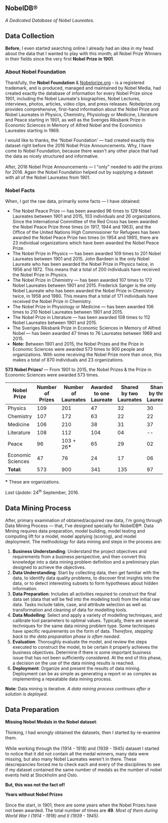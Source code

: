 ## NobelDB®
<i>A Dedicated Database of Nobel Laureates</i>.

## Data Collection
<b>Before</b>, I even started searching online I already had an idea in my head about the data that I wanted to play with this month; all Nobel Prize Winners in their fields since the very first <b>Nobel Prize in 1901</b>.

### About Nobel Foundation
Thankfully, the <b>Nobel Foundation</b> & [Nobelprize.org](http://www.nobelprize.org/) - is a registered trademark, and is produced, managed and maintained by Nobel Media, had created exactly the database of information for every Nobel Prize since 1901, including the Nobel Laureate's biographies, Nobel Lectures, interviews, photos, articles, video clips, and press releases. Nobelprize.org provides comprehensive, first-hand information about the Nobel Prize and Nobel Laureates in Physics, Chemistry, Physiology or Medicine, Literature and Peace starting in 1901, as well as the Sveriges Riksbank Prize in Economic Sciences in Memory of Alfred Nobel and the Economics Laureates starting in 1969.

I would like to thanks, the 'Nobel Foundation' — had created exactly this dataset right before the 2016 Nobel Prize Announcements. Why, I have come to Nobel Foundation, because there wasn't any other place that had the data as nicely structured and informative.<br/><br/>After, 2016 Nobel Prize Announcements — I "only" needed to add the prizes for 2016. Again the Nobel Foundation helped out by supplying a dataset with all of the Nobel Laureates from 1901.

### Nobel Facts
When, I got the raw data, primarily some facts — I have obtained:
- The Nobel Peace Prize — has been awarded 96 times to 129 Nobel Laureates between 1901 and 2015, 103 individuals and 26 organizations. Since the International Committee of the Red Cross has been awarded the Nobel Peace Prize three times (in 1917, 1944 and 1963), and the Office of the United Nations High Commissioner for Refugees has been awarded the Nobel Peace Prize two times (in 1954 and 1981), there are 23 individual organizations which have been awarded the Nobel Peace Prize.
- The Nobel Prize in Physics — has been awarded 109 times to 201 Nobel Laureates between 1901 and 2015. John Bardeen is the only Nobel Laureate who has been awarded the Nobel Prize in Physics twice, in 1956 and 1972. This means that a total of 200 individuals have received the Nobel Prize in Physics.
- The Nobel Prize in Chemistry — has been awarded 107 times to 172 Nobel Laureates between 1901 and 2015. Frederick Sanger is the only Nobel Laureate who has been awarded the Nobel Prize in Chemistry twice, in 1958 and 1980. This means that a total of 171 individuals have received the Nobel Prize in Chemistry.
- The Nobel Prize in Physiology or Medicine — has been awarded 106 times to 210 Nobel Laureates between 1901 and 2015.
- The Nobel Prize in Literature — has been awarded 108 times to 112 Nobel Laureates between 1901 and 2015.
- The Sveriges Riksbank Prize in Economic Sciences in Memory of Alfred Nobel — has been awarded 47 times to 76 Laureates between 1969 and 2015.
- <b>Note:</b> Between 1901 and 2015, the Nobel Prizes and the Prize in Economic Sciences were awarded 573 times to 900 people and organizations. With some receiving the Nobel Prize more than once, this makes a total of 870 individuals and 23 organizations.

<b>573 Nobel Prizes<i>!</i></b> — From 1901 to 2015, the Nobel Prizes & the Prize in Economic Sciences were awarded 573 times.

| Nobel Prize | Number of Prizes | Number of Laureates | Awarded to one Laureate | Shared by two Laureates | Shared by three Laureates |
| ----------- | ---------------- | ------------------- | ----------------------- | ----------------------- | ------------------------- |
| Physics     | 109	             | 201                 | 47                      | 32                      | 30                        |
| Chemistry   | 107	             | 172                 | 63                      | 22                      | 22                        |
| Medicine    | 106	             | 210                 | 38                      | 31                      | 37                        |
| Literature  | 108	             | 112                 | 104                     | 04                      | --                        |
| Peace       | 96	             | 103 + 26<b>*</b>    | 65                      | 29                      | 02                        |
| Economic Sciences | 47         | 76                  | 24                      | 17                      | 06                        |
| <b>Total:</b> | 573            | 900                 | 341                     | 135                     | 97                        |

<b>*</b> These are organizations.

<i>Last Update</i>: 24<sup>th</sup> September, 2016.

## Data Mining Process
After, primary examination of obtained/acquired raw data, I'm going through Data Mining Process — that, I've designed specially for NobelDB®. Data Mining requires data preparation, model building, model testing and computing lift for a model, model applying (scoring), and model deployment.
The methodology for data mining and steps in the process are:

1. <b>Business Understanding</b>: Understand the project objectives and requirements from a business perspective, and then convert this knowledge into a data mining problem definition and a preliminary plan designed to achieve the objectives.
2. <b>Data Understanding</b>: Start by collecting data, then get familiar with the data, to identify data quality problems, to discover first insights into the data, or to detect interesting subsets to form hypotheses about hidden information.
3. <b>Data Preparation</b>: Includes all activities required to construct the final data set (data that will be fed into the modeling tool) from the initial raw data. Tasks include table, case, and attribute selection as well as transformation and cleaning of data for modelling tools.
4. <b>Data Modelling</b>: Select and apply a variety of modelling techniques, and calibrate tool parameters to optimal values. Typically, there are several techniques for the same data mining problem type. Some techniques have specific requirements on the form of data. <i>Therefore, stepping back to the data preparation phase is often needed</i>.
5. <b>Evaluation</b>: Thoroughly evaluate the model, and review the steps executed to construct the model, to be certain it properly achieves the business objectives. Determine if there is some important business issue that has not been sufficiently considered. At the end of this phase, a decision on the use of the data mining results is reached.
6. <b>Deployment</b>: Organize and present the results of data mining. Deployment can be as simple as generating a report or as complex as implementing a repeatable data mining process.

<b>Note</b>: Data mining is iterative. <i>A data mining process continues after a solution is deployed</i>.

## Data Preparation
<b>Missing Nobel Medals in the Nobel dataset</b>:
<br/><br/>
Thinking, I had wrongly obtained the datasets, then I started by re-examine them.
<br/><br/>
While working through the (1914 - 1918) and  (1939 - 1945) dataset I started to notice that it did not contain all the medal winners, many data were missing, but also many Nobel Laureates weren't in there. These descrepancies forced me to check each and every of the disciplines to see if my dataset contained the same number of medals as the number of nobel events held at Stockholm and Oslo.

<b>But, this was not the fact of!</b>

<b>Years without Nobel Prizes</b>
<br/><br/>
Since the start, in 1901, there are some years when the Nobel Prizes have not been awarded. The total number of times are <b>49</b>. <i>Most of them during World War I (1914 - 1918) and II (1939 - 1945)</i>.
